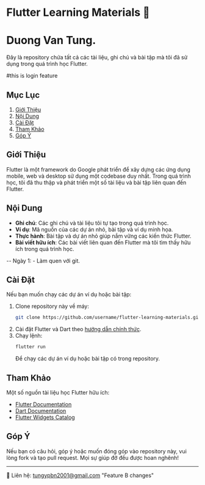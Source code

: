 # Flutter Learning Materials 📱
# Duong Van Tung.
Đây là repository chứa tất cả các tài liệu, ghi chú và bài tập mà tôi đã sử dụng trong quá trình học Flutter.

#this is login feature
## Mục Lục
1. [Giới Thiệu](#giới-thiệu)
2. [Nội Dung](#nội-dung)
3. [Cài Đặt](#cài-đặt)
4. [Tham Khảo](#tham-khảo)
5. [Góp Ý](#góp-ý)

## Giới Thiệu

Flutter là một framework do Google phát triển để xây dựng các ứng dụng mobile, web và desktop sử dụng một codebase duy nhất. Trong quá trình học, tôi đã thu thập và phát triển một số tài liệu và bài tập liên quan đến Flutter.

## Nội Dung

- **Ghi chú**: Các ghi chú và tài liệu tôi tự tạo trong quá trình học.
- **Ví dụ**: Mã nguồn của các dự án nhỏ, bài tập và ví dụ minh họa.
- **Thực hành**: Bài tập và dự án nhỏ giúp nắm vững các kiến thức Flutter.
- **Bài viết hữu ích**: Các bài viết liên quan đến Flutter mà tôi tìm thấy hữu ích trong quá trình học.

-- Ngày 1:
    - Làm quen với git.
## Cài Đặt

Nếu bạn muốn chạy các dự án ví dụ hoặc bài tập:

1. Clone repository này về máy:
    ```bash
    git clone https://github.com/username/flutter-learning-materials.git
    ```
2. Cài đặt Flutter và Dart theo [hướng dẫn chính thức](https://flutter.dev/docs/get-started/install).
3. Chạy lệnh:
    ```bash
    flutter run
    ```
    Để chạy các dự án ví dụ hoặc bài tập có trong repository.

## Tham Khảo

Một số nguồn tài liệu học Flutter hữu ích:
- [Flutter Documentation](https://flutter.dev/docs)
- [Dart Documentation](https://dart.dev/guides)
- [Flutter Widgets Catalog](https://flutter.dev/docs/development/ui/widgets)

## Góp Ý

Nếu bạn có câu hỏi, góp ý hoặc muốn đóng góp vào repository này, vui lòng fork và tạo pull request. Mọi sự giúp đỡ đều được hoan nghênh!

---
📧 Liên hệ: tungypbn2001@gmail.com
"Feature B changes" 
